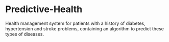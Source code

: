 # Predictive-Health
Health management system for patients with a history of diabetes, hypertension and stroke problems, containing an algorithm to predict these types of diseases.
